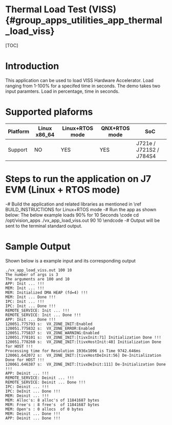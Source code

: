 # Thermal Load Test (VISS) {#group_apps_utilities_app_thermal_load_viss}

[TOC]

# Introduction

This application can be used to load VISS Hardware Accelerator. Load ranging from 1-100% for a specifed
time in seconds. The demo takes two input paramters. Load in percentage, time in seconds.

# Supported plaforms

Platform  | Linux x86_64 | Linux+RTOS mode | QNX+RTOS mode | SoC
----------|--------------|-----------------|---------------|----
Support   | NO           | YES             |  YES          | J721e / J721S2 / J784S4

# Steps to run the application on J7 EVM (Linux + RTOS mode)

-# Build the application and related libraries as mentioned in \ref BUILD_INSTRUCTIONS for Linux+RTOS mode
-# Run the app as shown below: The below example loads 90% for 10 Seconds
   \code
   cd /opt/vision_apps
   ./vx_app_load_viss.out 90 10
   \endcode
-# Output will be sent to the terminal standard output.

# Sample Output

Shown below is a example input and its corresponding output

```
./vx_app_load_viss.out 100 10
The number of args is 3
The arguments are 100 and 10
APP: Init ... !!!
MEM: Init ... !!!
MEM: Initialized DMA HEAP (fd=4) !!!
MEM: Init ... Done !!!
IPC: Init ... !!!
IPC: Init ... Done !!!
REMOTE_SERVICE: Init ... !!!
REMOTE_SERVICE: Init ... Done !!!
APP: Init ... Done !!!
120051.775793 s:  VX_ZONE_INIT:Enabled
120051.775832 s:  VX_ZONE_ERROR:Enabled
120051.775837 s:  VX_ZONE_WARNING:Enabled
120051.778101 s:  VX_ZONE_INIT:[tivxInit:71] Initialization Done !!!
120051.778260 s:  VX_ZONE_INIT:[tivxHostInit:48] Initialization Done for HOST !!!
Processing time for Resolution 1936x1096 is Time 9742.646ms
120061.642072 s:  VX_ZONE_INIT:[tivxHostDeInit:56] De-Initialization Done for HOST !!!
120061.646387 s:  VX_ZONE_INIT:[tivxDeInit:111] De-Initialization Done !!!
APP: Deinit ... !!!
REMOTE_SERVICE: Deinit ... !!!
REMOTE_SERVICE: Deinit ... Done !!!
IPC: Deinit ... !!!
IPC: DeInit ... Done !!!
MEM: Deinit ... !!!
MEM: Alloc's: 8 alloc's of 11841687 bytes
MEM: Free's : 8 free's  of 11841687 bytes
MEM: Open's : 0 allocs  of 0 bytes
MEM: Deinit ... Done !!!
APP: Deinit ... Done !!!
```
